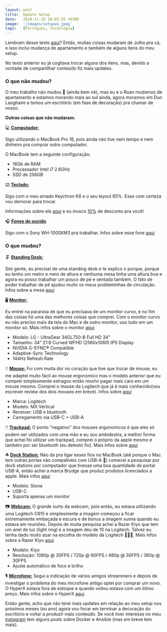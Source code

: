 ```yaml
---
layout: post
title:  Update Setup
date:   2020-11-16 18:05:55 +0300
image:  '/images/setupao.jpeg'
tags:   [Portugues, Tecnologia]
---
```


Lembram desse texto [aqui](https://shebangbash.dev/2020/07/22/setup/)? Então, muitas coisas mudaram de Julho pra cá, e isso inclui mudança de apartamento e também de alguns itens do meu setup. 

No texto anterior eu já cogitava trocar alguns dos itens, mas, devido a vontade de compartilhar conteúdo fiz mais updates.

### O que não mudou?

O meu trabalho não mudou 🤣 (ainda bem né), mas eu e o Ruan mudamos de apartamento e estamos morando mais ao sul ainda, agora moramos em Dun Laoghaire e temos um escritório (em fase de decoração) pra chamar de nosso.

**Outras coisas que não mudaram:**

💻 <b><u>Computador:</u></b>

Sigo utilizando o MacBook Pro 16, pois ainda não tive nem tempo e nem dinheiro pra comprar outro computador.

O MacBook tem a seguinte configuração:

- 16Gb de RAM
- Processador Intel i7 2.6GHz
- SSD de 256GB

⌨️ <b><u>Teclado:</u></b>

Sigo com o meu amado Keychron K6 e o seu leyout 65%. Esse com certeza vou demorar para trocar. 

Informações sobre ele [aqui](https://www.keychron.com/products/keychron-k6-wireless-mechanical-keyboard) e eu invoco [10%](notion://www.notion.so/shebangbash/keychronwireless.refr.cc/nataliar) de desconto pra você!

🎧 <b><u>Fones de ouvido</u></b>

Sigo com o Sony WH-1000XM3 pra trabalhar. Infos sobre esse fone [aqui](https://www.sony.ie/electronics/headband-headphones/wh-1000xm3)

### O que mudou?

🗜️ <b><u>Standing Desk:</u></b>

Sim gente, eu precisei de uma standing desk e te explico o porque, porque eu tenho um metro e meio de altura e nenhuma mesa tinha uma altura boa e agora eu posso trabalhar um pouco de pé e sentada também. O fato de poder trabalhar de pé ajudou muito os meus probleminhas de circulação. Infos sobre a mesa [aqui](https://www.autonomous.ai/standing-desks/smartdesk-2-home)

🖥️ <b><u>Monitor:</u></b>

Eu entrei na paranóia de que eu precisava de um monitor curvo, e no fim das coisas foi uma das melhores coisas que comprei. Com o monitor curvo eu não preciso mais da tela do Mac e de outro monitor, uso tudo em um monitor só. Mais infos sobre o monitor [aqui](https://www.lg.com/us/monitors/lg-34gl750-b-ultrawide-monitor)

-   Modelo: LG - UltraGear 34GL750-B Full HD 34"
-   Tamanho: 34” 21:9 Curved WFHD (2560x1080) IPS Display
-   NVIDIA G-SYNC® Compatible
-   Adaptive-Sync Technology
-   144Hz Refresh Rate

🖱️ <b><u>Mouse:</u></b>
Foi com muita dor no coração que tive que trocar de mouse, eu me adaptei muito fácil ao mouse ergonomico mas o modelo anterior que eu comprei simplesmente estragou então resolvi pagar mais caro em um mouse mesmo. Comprei o mouse da Logitech que já é mais conhecido(vou escrever review dos dois mouses em breve). Infos sobre [aqui](https://www.logitech.com/en-us/products/mice/mx-vertical-ergonomic-mouse.910-005447.html?crid=7)

-   Marca: Logitech
-   Modelo: MX Vertical
-   Receiver: USB e bluetooth
-   Carregamento via USB-C > USB-A

🖱️ <b><u>Trackpad:</u></b>
O ponto "negativo" dos mouses ergonomicos é que eles só podem ser utilizados com uma mão e eu sou ambidestra, a melhor forma que achei foi utilizar um trackpad, comprei o próprio da apple mesmo e também por ser bluetooth (eu detesto fio). Mais infos sobre [aqui](https://www.apple.com/ie/shop/product/MRMF2Z/A/magic-trackpad-2-space-grey?afid=p238%7Csz8jzDoQi-dc_mtid_187079nc38483_pcrid_432493917506_pgrid_107317896144_&cid=---btb--slid---product-MRMF2Z/A-IE)

⏏️ <b><u>Dock Station:</u></b>
Não da pra ligar esses fios no MacBook (até porque o Mac tem outras portas não compativeis com USB-A 😬) comecei a pesquisar por dock stations por computador que tivesse uma boa quantidade de portar USB-A, então achei a marca Brydge que produz produtos licenciados a apple. Mais infos [aqui](https://www.brydge.eu/pages/multiport-hubs)

-   Modelo: Stone
-   USB-C
-   Suporta apenas um monitor

📷 <b><u>Webcam:</u></b>
O grande surto da webcam, pois então, eu estava utilizando uma Logitech C615 e simplesmente a imagem começou a ficar extremamente embaçada e escura e de bonus a imagem sumia quando eu estava em reuniões. Depois de muita pesquisa achei a Razer Kiyo que tem um anel de luz (light ring) e a imagem deu de 10 na Logitech. Talvez eu tenha dado muito azar na escolha do modelo da Logitech 🤷🏽‍♀️. Mais infos sobre a Razer Kiyo [aqui](https://www.razer.com/streaming-cameras/razer-kiyo/RZ19-02320100-R3U1)

-   Modelo: Kiyo
-   Resolução: 1080p @ 30FPS / 720p @ 60FPS / 480p @ 30FPS / 360p @ 30FPS
-   Ajuste automático de foco e brilho

🎙️ <b><u>Microfone:</u></b>
Segui a indicação de vários amigos streammers e depois de investigar o problema do meu microfone antigo optei por comprar um novo. O HyperX estava fora de estoque e quando voltou estava com um ótimo preço. Mais infos sobre o HyperX [aqui](https://www.hyperxgaming.com/us/microphone/quadcast-gaming-microphone).

Então gente, acho que não terei mais updates em relação ao meu setup nos próximos meses (ou ano) agora vou focar em terminar a decoração do escritório e voltar a produzir mais conteúdo. Se você tiver interesse no meu [instagram](https://www.instagram.com/shebangbash/) tem alguns posts sobre Docker e Ansible (mas em breve tem mais).